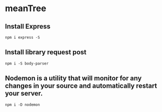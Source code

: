 # meanTree

## Install Express
    npm i express -S

## Install library request post
    npm i -S body-parser
    
## Nodemon is a utility that will monitor for any changes in your source and automatically restart your server.
    npm i -D nodemon